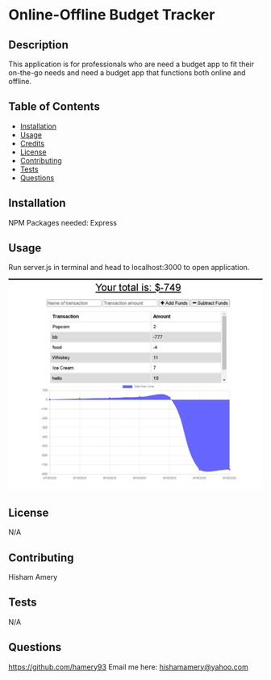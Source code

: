         
# Online-Offline Budget Tracker


## Description 

This application is for professionals who are need a budget app to fit their on-the-go needs and
need a budget app that functions both online and offline.

## Table of Contents

* [Installation](#installation)
* [Usage](#usage)
* [Credits](#credits)
* [License](#license)
* [Contributing](#contributing)
* [Tests](#tests)
* [Questions](#questions) 
    
## Installation

NPM Packages needed: Express


## Usage 

Run server.js in terminal and head to localhost:3000 to open application.

![app screen shot](https://github.com/hamery93/Online-Offline-Budget-Tracker/blob/master/app_screenshot.jpg)

   
## License

N/A
    
## Contributing

Hisham Amery


## Tests
N/A
    
## Questions

https://github.com/hamery93
Email me here: hishamamery@yahoo.com
    